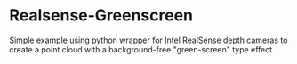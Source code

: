 # Realsense-Greenscreen
Simple example using python wrapper for Intel RealSense depth cameras to create a point cloud with a background-free "green-screen" type effect
